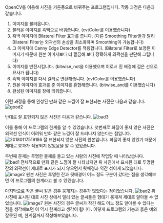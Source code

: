 OpenCV를 이용해 사진을 카툰풍으로 바꿔주는 프로그램입니다.
작동 과정은 다음과 같습니다.



1. 이미지를 불러옵니다.
2. 불러온 이미지를 흑백으로 바꿔줍니다. (cvtColor를 이용했습니다)
3. 흑백 이미지에 Bilateral Filter 효과를 줍니다. (다른 Smoothing Filter들과 달리 Bilateral Filter는 외곽선의 손상을 최소화하며 Smoothing이 가능합니다)
4. 그 이미지에 Canny Edge Detector를 적용합니다. (Bilateral Filter로 보정된 이미지기 때문에 원본 이미지보다 더 깔끔해 보다 정확하게 외곽선을 판단해 그립니다)
5. 이미지를 반전시킵니다. (bitwise_not을 이용했으며 이로서 흰 배경에 검은 선으로 묘사가 됩니다)
6. 흑백 이미지를 다시 컬러로 변환해줍니다. (cvtColor를 이용했습니다)
7. 원본 이미지에 효과를 준 이미지를 혼합해줍니다. (bitwise_and를 이용했습니다)
8. 완성된 이미지를 창에 띄워줍니다.




이런 과정을 통해 완성된 만화 같은 느낌이 잘 표현되는 사진은 다음과 같습니다.
![good2](https://github.com/HLife15/CV_Cartoon_Rendering/assets/162321808/5f580f07-8ae3-4b36-b2f2-ce4283032904)



반대로 잘 표현되지 않은 사진은 다음과 같습니다.
![bad3](https://github.com/HLife15/CV_Cartoon_Rendering/assets/162321808/6e6abe05-310a-4781-8eed-5bd1a11eadda)



이를 통해 이 프로그램의 한계를 알 수 있었습니다.
첫번째로 화질이 좋지 않은 사진은 외곽선 인식이 어려워 만화 같은 느낌이 잘 드러나지 않는다는 점입니다.
![20180117519186](https://github.com/HLife15/CV_Cartoon_Rendering/assets/162321808/3db2f8b8-5dbc-45e3-8995-ff54177a6dfc)
잘 표현되지 않은 사진의 원본입니다. 화질이 좋지 않았기 때문에 제대로 효과가 적용되지 않았음을 알 수 있었습니다.



두번째 문제는 투명한 물체를 들고 있는 사람의 사진에 작업할 때 나타났습니다.
![bad1](https://github.com/HLife15/CV_Cartoon_Rendering/assets/162321808/6b5afce7-1a9f-487b-a49f-9fd13c2f95ec)
전체적으로 만화 같은 느낌이 잘 나타났지만 위 사진에서 표시된 대로 투명한 잔의 외곽선이 제대로 표시가 되지 않으면서 뒷배경과 약간 섞이게 되었습니다.
![image2](https://github.com/HLife15/CV_Cartoon_Rendering/assets/162321808/c9b54989-5c5e-40ce-9847-aaa82bab7a77)
원본 사진은 투명한 잔과 뒷배경이 어느 정도 구분이 갔다는 점을 생각해보면 이 프로그램의 한계라고 볼 수 있겠습니다.



마지막으로 작은 글씨 같은 경우 뭉개지는 경우가 많았다는 점이었습니다.
![bad2](https://github.com/HLife15/CV_Cartoon_Rendering/assets/162321808/cee0542c-c9d4-4461-9df1-ff57ad082aa3)
위 사진에 표시된 대로 사진 상에서 멀리 있는 글씨들은 형태가 뭉개져 제대로 알아볼 수 없었습니다.
![image7](https://github.com/HLife15/CV_Cartoon_Rendering/assets/162321808/9018890a-a905-4ee2-b6ac-a7cae5333b7f)
원본 사진의 경우 글씨가 작긴 해도 어느 정도 알아볼 수 있다는 점을 생각해보면 이 역시 한계라고 생각이 됩니다.
이렇게 프로그램의 기능과 옳은 예와 잘못된 예, 한계점까지 작성해보았습니다.
